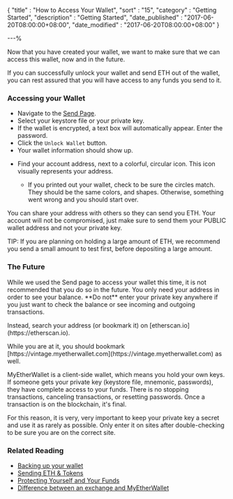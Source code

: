 {
"title" : "How to Access Your Wallet",
"sort" : "15",
"category" : "Getting Started",
"description" : "Getting Started",
"date_published" : "2017-06-20T08:00:00+08:00",
"date_modified" : "2017-06-20T08:00:00+08:00"
}

---%
<p id="htayw_1">
  Now that you have created your wallet, we want to make sure that we can access this wallet, now and in the future.
</p>

<p id="htayw_2">
  If you can successfully unlock your wallet and send ETH out of the wallet, you can rest assured that you will have access to any funds you send to it.
</p>

### Accessing your Wallet
<ul>
  <li id="ayw_1">
    Navigate to the <a href="https://vintage.myetherwallet.com/#send-transaction">Send Page</a>.
  </li>
  <li id="ayw_2">
    Select your keystore file or your private key.
  </li>
  <li id="ayw_3">
    If the wallet is encrypted, a text box will automatically appear. Enter the password.
  </li>
  <li id="ayw_4">
    Click the <code>Unlock Wallet</code> button.
  </li>
  <li id="ayw_5">
    Your wallet information should show up.
  </li>
  <li>
    <p id="ayw_6">
      Find your account address, next to a colorful, circular icon. This icon visually represents your address.
    </p>
    <ul>
      <li id="ayw_6a">
        If you printed out your wallet, check to be sure the circles match. They should be the same colors, and shapes. Otherwise, something went wrong and you should start over.
      </li>
    </ul>
  </li>
</ul>

<p id="ayw_7">
  You can share your address with others so they can send you ETH. Your account will not be compromised, just make sure to send them your PUBLIC wallet address and not your private key.
</p>

<p id="ayw_8">
  TIP: If you are planning on holding a large amount of ETH, we recommend you send a small amount to test first, before depositing a large amount.
</p>


### The Future

<p id="thefuture_1">
  While we used the Send page to access your wallet this time, it is not recommended that you do so in the future. You only need your address in order to see your balance. **Do not** enter your private key anywhere if you just want to check the balance or see incoming and outgoing transactions.
</p>
<p id="thefuture_2">
  Instead, search your address (or bookmark it) on [etherscan.io](https://etherscan.io).
</p>

<p id="thefuture_3">
  While you are at it, you should bookmark [https://vintage.myetherwallet.com](https://vintage.myetherwallet.com) as well.
</p>

<p id="thefuture_4">
  MyEtherWallet is a client-side wallet, which means you hold your own keys. If someone gets your private key (keystore file, mnemonic, passwords), they have complete access to your funds. There is no stopping transactions, canceling transactions, or resetting passwords. Once a transaction is on the blockchain, it's final.
</p>

<p id="thefuture_5">
  For this reason, it is very, very important to keep your private key a secret and use it as rarely as possible. Only enter it on sites after double-checking to be sure you are on the correct site.
</p>


### Related Reading

<ul>
  <li id="relatedReading_3">
    <a href="https://kb.myetherwallet.com/getting-started/backing-up-your-new-wallet.html" target="_blank">Backing up your wallet</a>
  </li>
  <li id="relatedReading_4">
    <a href="https://kb.myetherwallet.com/send/how-to-send-transaction.html" target="_blank">Sending ETH & Tokens</a>
  </li>
  <li id="relatedReading_5">
    <a href="https://kb.myetherwallet.com/getting-started/protecting-yourself-and-your-funds.html" target="_blank">Protecting Yourself and Your Funds</a>
  </li>
  <li id="relatedReading_6">
    <a href="https://kb.myetherwallet.com/getting-started/whats-the-difference-between-an-exchange-and-myetherwallet.html" target="_blank">Difference between an exchange and MyEtherWallet</a>
  </li>
</ul>
